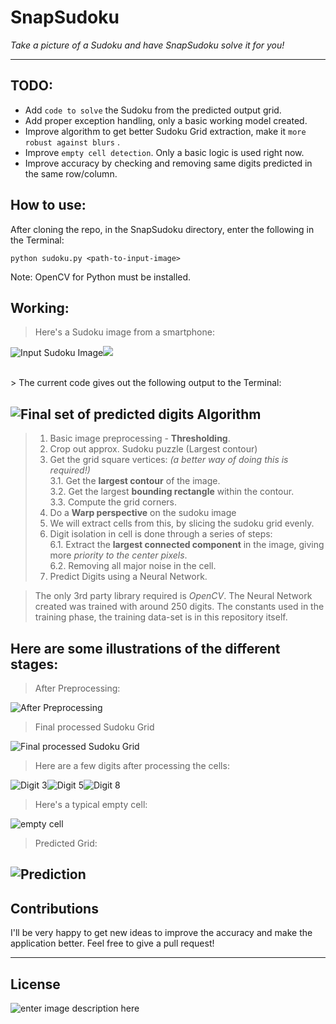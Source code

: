 SnapSudoku
===================

*Take a picture of a Sudoku and have SnapSudoku solve it for you!*


----------
 TODO:
---------
 - Add `code to solve` the Sudoku from the predicted output grid.
 - Add proper exception handling, only a basic working model created.
 - Improve algorithm to get better Sudoku Grid extraction, make it `more robust against blurs` .
 - Improve `empty cell detection`. Only a basic logic is used right now. 
 - Improve accuracy by checking and removing same digits predicted in the same row/column. 

How to use: 
----------
After cloning the repo, in the SnapSudoku directory, enter the following in the Terminal:

    python sudoku.py <path-to-input-image>

Note: OpenCV for Python must be installed. 

Working:
-------
> Here's a Sudoku image from a smartphone:

![Input Sudoku Image](https://lh3.googleusercontent.com/-rGpsVTsqkYU/VwysnNV6U4I/AAAAAAAAG00/1XVCxhPkVzMTugwy53PUTVu76JtywthyQCLcB/s1000/test1.jpg "test1.jpg")![](blob:https%3A//drive.google.com/7556d1d6-752d-4e86-b913-8373d50ebe41) 

</br>
> The current code gives out the following output to the Terminal:

![Final set of predicted digits](https://lh3.googleusercontent.com/-fiDbDkl_K0c/VwytWw8EmUI/AAAAAAAAG1A/_zl5CLKBsuw1M9YnvVZsYM0goyX__5PdgCLcB/s1000/Final+Set+of+Digits.png "Final Set of Digits.png")
Algorithm
-------------

 > 1. Basic image preprocessing - **Thresholding**.
 > 2. Crop out approx. Sudoku puzzle (Largest contour)
 > 3. Get the grid square vertices: *(a better way of doing this is required!)* </br>
   3.1. Get the **largest contour** of the image.</br>
   3.2. Get the largest **bounding rectangle** within the contour.</br>
   3.3. Compute the grid corners. 
> 4. Do a **Warp perspective** on the sudoku image
> 5. We will extract cells from this, by slicing the sudoku grid evenly.
> 6. Digit isolation in cell is done through a series of steps: </br>
    6.1. Extract the **largest connected component** in the image, giving more *priority to the center pixels*. </br>
    6.2. Removing all major noise in the cell. 
> 7.  Predict Digits using a Neural Network. 

> The only 3rd party library required is  *OpenCV*. The Neural Network created was trained with around 250 digits. The constants used in the training phase, the training data-set is in this repository itself. 

Here are some illustrations of the different stages:
-------

> After Preprocessing:

![After Preprocessing](https://lh3.googleusercontent.com/-hTPN4mSDNiY/Vwy8UgTcxNI/AAAAAAAAG1c/e67gE9TSAKQrcd-ADHmAgOtuMDQPhyCrgCLcB/s500/After+Preprocessing.png "After Preprocessing.png")

> Final processed Sudoku Grid

![Final processed Sudoku Grid](https://lh3.googleusercontent.com/--Fg-hdourGA/Vwy85uIDTVI/AAAAAAAAG1o/Qxk9ZTHf1JQmyzmkNrLPJmO0EQ3ea5DoQCLcB/s500/Final+Sudoku+Grid.png "Final Sudoku Grid.png")

> Here are a few digits after processing the cells:

![Digit 3](https://lh3.googleusercontent.com/-FUS-oLg9IFg/VwzG4TkmbkI/AAAAAAAAG2Y/Itp5IgR-RQEolR83GAjf0pTZxd-1jgWGQCLcB/s100/three.png "three.png")![Digit 5](https://lh3.googleusercontent.com/-3M9WyxA40lw/VwzG-pJTKHI/AAAAAAAAG2g/Dnh0sk7MQ18rHvpUQM-bT3RvjR1T1HTyACLcB/s100/five.png "five.png")![Digit 8](https://lh3.googleusercontent.com/-oPRnuu7XXxc/VwzHKJjnpyI/AAAAAAAAG2o/11FlxwHkkygGEHgoY4NQLZroq-fH6b5MACLcB/s100/eight.png "eight.png") 

> Here's a typical empty cell:

![empty cell](https://lh3.googleusercontent.com/-p2bhyuRWptI/VwzHVYrtABI/AAAAAAAAG2w/C_vKYzb75sQ8gcPdf0aaHCjB6dM02du8wCLcB/s100/emptycell.png "emptycell.png")

>  Predicted Grid:

 ![Prediction](https://lh3.googleusercontent.com/-oMYqzsvb5WM/VwzHoe7OB4I/AAAAAAAAG28/kWf8acj3NtkDrrMJP_rlIzFELxlO1JBKACLcB/s400/Digits.png "Digits.png")
----------
Contributions
------------------
I'll be very happy to get new ideas to improve the accuracy and make the application better. Feel free to give a pull request! 

---------
License
---------
![enter image description here](https://cloud.githubusercontent.com/assets/7397433/9025904/67008062-3936-11e5-8803-e5b164a0dfc0.png)




